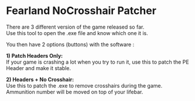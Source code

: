 # Fearland NoCrosshair Patcher

There are 3 different version of the game released so far.  
Use this tool to open the .exe file and know which one it is.  

You then have 2 options (buttons) with the software :  

**1) Patch Headers Only:**  
If your game is crashing a lot when you try to run it, use this to patch the PE Header and make it stable.

**2) Headers + No Crosshair:**  
Use this to patch the .exe to remove crosshairs during the game.
Ammunition number will be moved on top of your lifebar.